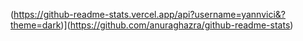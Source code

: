 (https://github-readme-stats.vercel.app/api?username=yannvici&?theme=dark)](https://github.com/anuraghazra/github-readme-stats)
